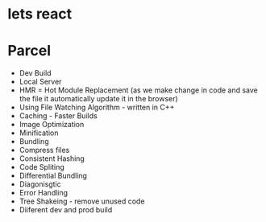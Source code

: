 # lets react

# Parcel

- Dev Build
- Local Server
- HMR = Hot Module Replacement (as we make change in code and save the file it automatically update it in the browser)
- Using File Watching Algorithm - written in C++
- Caching - Faster Builds
- Image Optimization
- Minification
- Bundling
- Compress files
- Consistent Hashing
- Code Spliting
- Differential Bundling
- Diagonisgtic
- Error Handling
- Tree Shakeing - remove unused code
- Diiferent dev and prod build
